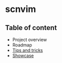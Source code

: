 # scnvim

## Table of content

* Project overview
* Roadmap
* [Tips and tricks](https://github.com/davidgranstrom/scnvim/wiki/Tips-and-tricks)
* [Showcase](https://github.com/davidgranstrom/scnvim/wiki/Showcase)